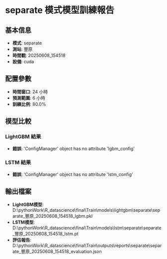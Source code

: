 
# separate 模式模型訓練報告

## 基本信息
- **模式**: separate
- **測站**: 豐原
- **時間戳**: 20250608_154518
- **設備**: cuda

## 配置參數
- **時間窗口**: 24 小時
- **預測範圍**: 6 小時
- **訓練比例**: 80.0%

## 模型比較

### LightGBM 結果

- **錯誤**: 'ConfigManager' object has no attribute 'lgbm_config'

### LSTM 結果

- **錯誤**: 'ConfigManager' object has no attribute 'lstm_config'


## 輸出檔案
- **LightGBM模型**: D:\pythonWork\R_datascience\final\Train\models\lightgbm\separate\separate_豐原_20250608_154518_lgbm.pkl
- **LSTM模型**: D:\pythonWork\R_datascience\final\Train\models\lstm\separate\separate_豐原_20250608_154518_lstm.pt
- **評估報告**: D:\pythonWork\R_datascience\final\Train\outputs\reports\separate\separate_豐原_20250608_154518_evaluation.json
